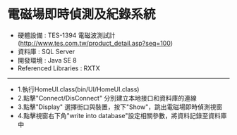 電磁場即時偵測及紀錄系統
===============================================================

* 硬體設備 : TES-1394 電磁波測試計(http://www.tes.com.tw/product_detail.asp?seq=100)
* 資料庫 : SQL Server
* 開發環境 : Java SE 8
* Referenced Libraries : RXTX

---------

* 1.執行HomeUI.class(bin/UI/HomeUI.class)
* 2.點擊"Connect/DisConnect" 分別建立本地接口和資料庫的連線
* 3.點擊"Display" 選擇街口與裝置，按下"Show"，跳出電磁場即時偵測視窗
* 4.點擊視窗右下角"write into database"設定相關參數，將資料記錄至資料庫中

